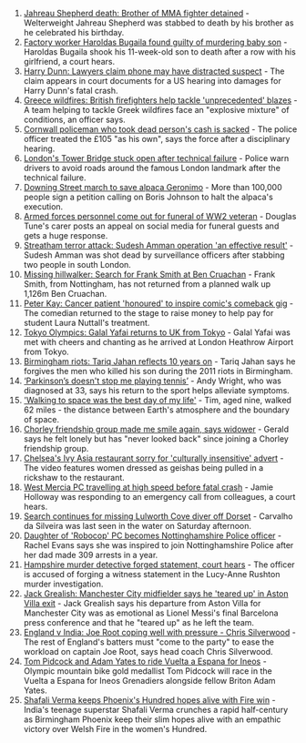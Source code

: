 1. [Jahreau Shepherd death: Brother of MMA fighter detained](https://www.bbc.co.uk/news/uk-england-london-58145326) - Welterweight Jahreau Shepherd was stabbed to death by his brother as he celebrated his birthday.
2. [Factory worker Haroldas Bugaila found guilty of murdering baby son](https://www.bbc.co.uk/news/uk-england-lincolnshire-58149496) - Haroldas Bugaila shook his 11-week-old son to death after a row with his girlfriend, a court hears.
3. [Harry Dunn: Lawyers claim phone may have distracted suspect](https://www.bbc.co.uk/news/uk-england-northamptonshire-58144499) - The claim appears in court documents for a US hearing into damages for Harry Dunn's fatal crash.
4. [Greece wildfires: British firefighters help tackle 'unprecedented' blazes](https://www.bbc.co.uk/news/uk-england-merseyside-58147674) - A team helping to tackle Greek wildfires face an "explosive mixture" of conditions, an officer says.
5. [Cornwall policeman who took dead person's cash is sacked](https://www.bbc.co.uk/news/uk-england-cornwall-58146645) - The police officer treated the £105 "as his own", says the force after a disciplinary hearing.
6. [London's Tower Bridge stuck open after technical failure](https://www.bbc.co.uk/news/uk-england-london-58149716) - Police warn drivers to avoid roads around the famous London landmark after the technical failure.
7. [Downing Street march to save alpaca Geronimo](https://www.bbc.co.uk/news/uk-england-bristol-58143100) - More than 100,000 people sign a petition calling on Boris Johnson to halt the alpaca's execution.
8. [Armed forces personnel come out for funeral of WW2 veteran](https://www.bbc.co.uk/news/uk-england-devon-58151165) - Douglas Tune's carer posts an appeal on social media for funeral guests and gets a huge response.
9. [Streatham terror attack: Sudesh Amman operation 'an effective result'](https://www.bbc.co.uk/news/uk-england-london-58146837) - Sudesh Amman was shot dead by surveillance officers after stabbing two people in south London.
10. [Missing hillwalker: Search for Frank Smith at Ben Cruachan](https://www.bbc.co.uk/news/uk-scotland-glasgow-west-58145410) - Frank Smith, from Nottingham, has not returned from a planned walk up 1,126m Ben Cruachan.
11. [Peter Kay: Cancer patient 'honoured' to inspire comic's comeback gig](https://www.bbc.co.uk/news/uk-england-lancashire-58143012) - The comedian returned to the stage to raise money to help pay for student Laura Nuttall's treatment.
12. [Tokyo Olympics: Galal Yafai returns to UK from Tokyo](https://www.bbc.co.uk/news/uk-england-birmingham-58151399) - Galal Yafai was met with cheers and chanting as he arrived at London Heathrow Airport from Tokyo.
13. [Birmingham riots: Tariq Jahan reflects 10 years on](https://www.bbc.co.uk/news/uk-england-birmingham-58147894) - Tariq Jahan says he forgives the men who killed his son during the 2011 riots in Birmingham.
14. [‘Parkinson’s doesn't stop me playing tennis’](https://www.bbc.co.uk/news/uk-england-nottinghamshire-58091757) - Andy Wright, who was diagnosed at 33, says his return to the sport helps alleviate symptoms.
15. ['Walking to space was the best day of my life'](https://www.bbc.co.uk/news/uk-england-nottinghamshire-58071075) - Tim, aged nine, walked 62 miles - the distance between Earth's atmosphere and the boundary of space.
16. [Chorley friendship group made me smile again, says widower](https://www.bbc.co.uk/news/uk-england-lancashire-58106487) - Gerald says he felt lonely but has "never looked back" since joining a Chorley friendship group.
17. [Chelsea's Ivy Asia restaurant sorry for 'culturally insensitive' advert](https://www.bbc.co.uk/news/uk-england-london-58145325) - The video features women dressed as geishas being pulled in a rickshaw to the restaurant.
18. [West Mercia PC travelling at high speed before fatal crash](https://www.bbc.co.uk/news/uk-england-hereford-worcester-58151658) - Jamie Holloway was responding to an emergency call from colleagues, a court hears.
19. [Search continues for missing Lulworth Cove diver off Dorset](https://www.bbc.co.uk/news/uk-england-dorset-58144421) - Carvalho da Silveira was last seen in the water on Saturday afternoon.
20. [Daughter of 'Robocop' PC becomes Nottinghamshire Police officer](https://www.bbc.co.uk/news/uk-england-nottinghamshire-58104765) - Rachel Evans says she was inspired to join Nottinghamshire Police after her dad made 309 arrests in a year.
21. [Hampshire murder detective forged statement, court hears](https://www.bbc.co.uk/news/uk-england-hampshire-58145989) - The officer is accused of forging a witness statement in the Lucy-Anne Rushton murder investigation.
22. [Jack Grealish: Manchester City midfielder says he 'teared up' in Aston Villa exit](https://www.bbc.co.uk/sport/football/58150738) - Jack Grealish says his departure from Aston Villa for Manchester City was as emotional as Lionel Messi's final Barcelona press conference and that he "teared up" as he left the team.
23. [England v India: Joe Root coping well with pressure - Chris Silverwood](https://www.bbc.co.uk/sport/cricket/58147994) - The rest of England's batters must "come to the party" to ease the workload on captain Joe Root, says head coach Chris Silverwood.
24. [Tom Pidcock and Adam Yates to ride Vuelta a Espana for Ineos](https://www.bbc.co.uk/sport/cycling/58150688) - Olympic mountain bike gold medallist Tom Pidcock will race in the Vuelta a Espana for Ineos Grenadiers alongside fellow Briton Adam Yates.
25. [Shafali Verma keeps Phoenix's Hundred hopes alive with Fire win](https://www.bbc.co.uk/sport/cricket/58151422) - India's teenage superstar Shafali Verma crunches a rapid half-century as Birmingham Phoenix keep their slim hopes alive with an empathic victory over Welsh Fire in the women's Hundred.
